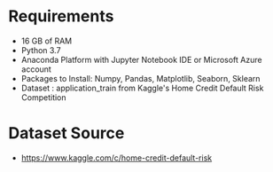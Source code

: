 # Requirements

* 16 GB of RAM
* Python 3.7 
* Anaconda Platform with Jupyter Notebook IDE or Microsoft Azure account
* Packages to Install: Numpy, Pandas, Matplotlib, Seaborn, Sklearn
* Dataset : application_train from Kaggle's Home Credit Default Risk Competition

# Dataset Source
* https://www.kaggle.com/c/home-credit-default-risk
